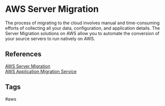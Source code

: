 # AWS Server Migration

The process of migrating to the cloud involves manual and time-consuming efforts of collecting all your data, configuration, and application details.  The Server Migration solutions on AWS allow you to automate the conversion of your source servers to run natively on AWS.  

## References
[AWS Server Migration](https://aws.amazon.com/solutions/migration/server-migration/)  
[AWS Application Migration Service](https://aws.amazon.com/application-migration-service/)  

## Tags
#aws
